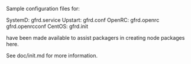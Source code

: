 Sample configuration files for:

SystemD: gfrd.service
Upstart: gfrd.conf
OpenRC:  gfrd.openrc
         gfrd.openrcconf
CentOS:  gfrd.init

have been made available to assist packagers in creating node packages here.

See doc/init.md for more information.
